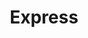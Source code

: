 ---
title: "Express"
url: /ciudad-autonoma-de-buenos-aires/express-avenida-general-las-heras/
shop: supermercado
---